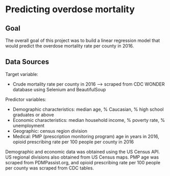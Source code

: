# Predicting overdose mortality

## Goal
The overall goal of this project was to build a linear regression model that would predict the overdose mortality rate per county in 2016.

## Data Sources
Target variable:
* Crude mortality rate per county in 2016 --> scraped from CDC WONDER database using Selenium and BeautifulSoup

Predictor variables:
* Demographic characteristics: median age, % Caucasian, % high school graduates or above
* Economic characteristics: median household income, % poverty rate, % unemployment
* Geographic: census region division
* Medical: PMP (prescription monitoring program) age in years in 2016, opioid prescribing rate per 100 people per county in 2016

Demographic and economic data was obtained using the US Census API. US regional divisions also obtained from US Census maps. PMP age was scraped from PDMPassist.org, and opioid prescribing rate per 100 people per county was scraped from CDC tables.
